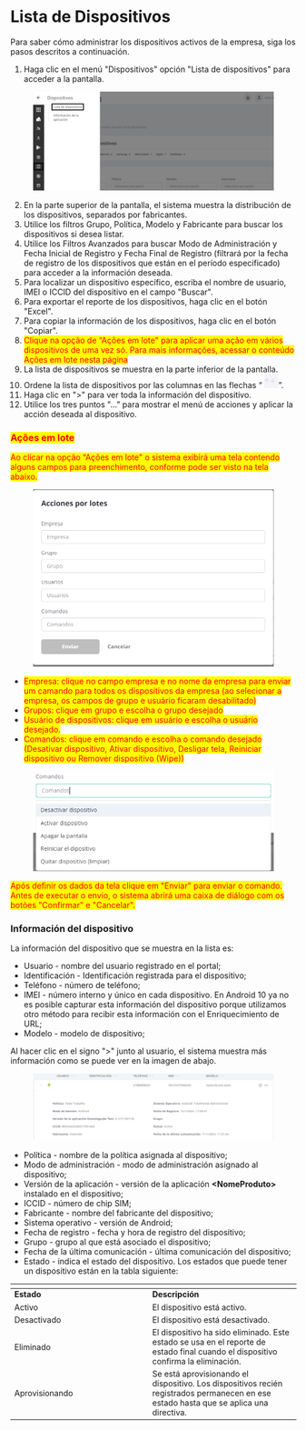 # Lista de Dispositivos

Para saber cómo administrar los dispositivos activos de la empresa, siga los pasos descritos a continuación.

1. Haga clic en el menú "Dispositivos" opción "Lista de dispositivos" para acceder a la pantalla.

<figure><img src="../../.gitbook/assets/Captura de tela 2023-11-03 103939.png" alt=""><figcaption></figcaption></figure>

2. En la parte superior de la pantalla, el sistema muestra la distribución de los dispositivos, separados por fabricantes.
3. Utilice los filtros Grupo, Política, Modelo y Fabricante para buscar los dispositivos si desea listar.
4. Utilice los Filtros Avanzados para buscar Modo de Administración y Fecha Inicial de Registro y Fecha Final de Registro (filtrará por la fecha de registro de los dispositivos que están en el período especificado) para acceder a la información deseada.
5. Para localizar un dispositivo específico, escriba el nombre de usuario, IMEI o ICCID del dispositivo en el campo "Buscar".
6. Para exportar el reporte de los dispositivos, haga clic en el botón "Excel".
7. Para copiar la información de los dispositivos, haga clic en el botón "Copiar".
8. <mark style="color:red;">Clique na opção de “Ações em lote" para aplicar uma ação em vários dispositivos de uma vez só. Para mais informações, acessar o conteúdo Ações em lote nesta página</mark>
9. La lista de dispositivos se muestra en la parte inferior de la pantalla.
10. Ordene la lista de dispositivos por las columnas en las flechas “ ![](<../../.gitbook/assets/1 (6).png>)”.
11. Haga clic en ">" para ver toda la información del dispositivo.
12. Utilice los tres puntos "..." para mostrar el menú de acciones y aplicar la acción deseada al dispositivo.

### <mark style="color:red;">Ações em lote</mark>

<mark style="color:red;">Ao clicar na opção “Ações em lote" o sistema exibirá uma tela contendo alguns campos para preenchimento, conforme pode ser visto na tela abaixo.</mark>&#x20;

<figure><img src="../../.gitbook/assets/image (49).png" alt=""><figcaption></figcaption></figure>

* <mark style="color:red;">Empresa: clique no campo empresa e no nome da empresa para enviar um camando para todos os dispositivos da empresa (ao selecionar a empresa, os campos de grupo e usuário ficaram desabilitado)</mark>
* <mark style="color:red;">Grupos: clique em grupo e escolha o grupo desejado</mark>
* <mark style="color:red;">Usuário de dispositivos: clique em usuário e escolha o usuário desejado.</mark>&#x20;
* <mark style="color:red;">Comandos: clique em comando e escolha o comando desejado (Desativar dispositivo, Ativar dispositivo, Desligar tela, Reiniciar dispositivo ou Remover dispositivo (Wipe))</mark>

<figure><img src="../../.gitbook/assets/image (50).png" alt=""><figcaption></figcaption></figure>

<mark style="color:red;">Após definir os dados da tela clique em "Enviar" para enviar o comando.  Antes de executar o envio, o sistema abrirá uma caixa de diálogo com os botões "Confirmar" e "Cancelar".</mark>&#x20;

### **Información del dispositivo**

La información del dispositivo que se muestra en la lista es:&#x20;

* Usuario - nombre del usuario registrado en el portal;&#x20;
* Identificación - Identificación registrada para el dispositivo;&#x20;
* Teléfono - número de teléfono;&#x20;
* IMEI - número interno y único en cada dispositivo. En Android 10 ya no es posible capturar esta información del dispositivo porque utilizamos otro método para recibir esta información con el Enriquecimiento de URL;&#x20;
* Modelo - modelo de dispositivo;&#x20;

Al hacer clic en el signo ">" junto al usuario, el sistema muestra más información como se puede ver en la imagen de abajo.

<figure><img src="../../.gitbook/assets/image (3) (1) (1) (1).png" alt=""><figcaption></figcaption></figure>

* Política - nombre de la política asignada al dispositivo;&#x20;
* Modo de administración - modo de administración asignado al dispositivo;
* Versión de la aplicación - versión de la aplicación **\<NomeProduto>** instalado en el dispositivo;&#x20;
* ICCID - número de chip SIM;&#x20;
* Fabricante - nombre del fabricante del dispositivo;&#x20;
* Sistema operativo - versión de Android;&#x20;
* Fecha de registro - fecha y hora de registro del dispositivo;&#x20;
* Grupo - grupo al que está asociado el dispositivo;&#x20;
* Fecha de la última comunicación - última comunicación del dispositivo;&#x20;
* Estado - indica el estado del dispositivo. Los estados que puede tener un dispositivo están en la tabla siguiente:

<table data-header-hidden><thead><tr><th width="229"></th><th></th></tr></thead><tbody><tr><td><strong>Estado</strong></td><td><strong>Descripción</strong></td></tr><tr><td>Activo</td><td>El dispositivo está activo.</td></tr><tr><td>Desactivado</td><td>El dispositivo está desactivado.</td></tr><tr><td>Eliminado</td><td>El dispositivo ha sido eliminado. Este estado se usa en el reporte de estado final cuando el dispositivo confirma la eliminación.</td></tr><tr><td>Aprovisionando</td><td>Se está aprovisionando el dispositivo. Los dispositivos recién registrados permanecen en ese estado hasta que se aplica una directiva.</td></tr></tbody></table>

